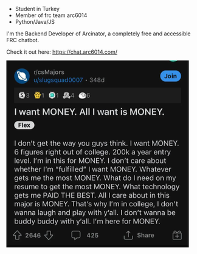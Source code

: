- Student in Turkey
- Member of frc team arc6014
- Python/Java/JS

I'm the Backend Developer of Arcinator, a completely free and accessible FRC chatbot.

Check it out here: https://chat.arc6014.com/



<img src="https://github.com/EReeeN1208/EReeeN1208/blob/main/MONEY.png" width="480" height="490">
